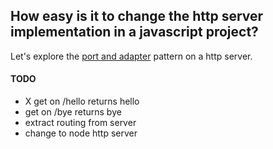 ## How easy is it to change the http server implementation in a javascript project?

Let's explore the [port and adapter] pattern on a http server.

[port and adapter]:http://blog.8thlight.com/uncle-bob/2012/08/13/the-clean-architecture.html


#### TODO

- X get on /hello returns hello
- get on /bye returns bye
- extract routing from server
- change to node http server